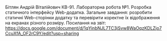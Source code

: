 Бітлян Андрій Віталійович КВ-91. 
Лабораторна робота №1. 
Розробка статичного інтерфейсу Web-додатка. 
Загальне завдання: розробити статичні Web-сторінки додатку та перевірити коректне їх відображення на екранах різного розміру.
Посилання на звіт: https://docs.google.com/document/d/1qYinbNJL7TC3jSvw8WaOqzKDLZjo7CcuXfA_OF2rC9Y/edit?usp=sharing

